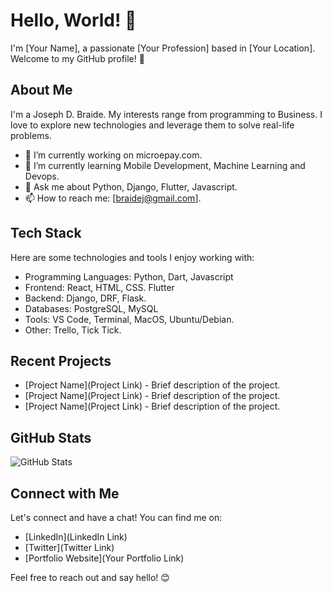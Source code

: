 # Hello, World! 👋

I'm [Your Name], a passionate [Your Profession] based in [Your Location]. Welcome to my GitHub profile! 🚀

## About Me

I'm a Joseph D. Braide. My interests range from programming to Business. I love to explore new technologies and leverage them to solve real-life problems.

- 🔭 I’m currently working on microepay.com.
- 🌱 I’m currently learning Mobile Development, Machine Learning and Devops.
- 💬 Ask me about Python, Django, Flutter, Javascript.
- 📫 How to reach me: [braidej@gmail.com].

## Tech Stack

Here are some technologies and tools I enjoy working with:

- Programming Languages: Python, Dart, Javascript
- Frontend: React, HTML, CSS. Flutter
- Backend: Django, DRF, Flask.
- Databases: PostgreSQL, MySQL
- Tools: VS Code, Terminal, MacOS, Ubuntu/Debian.
- Other: Trello, Tick Tick. 

## Recent Projects

- [Project Name](Project Link) - Brief description of the project.
- [Project Name](Project Link) - Brief description of the project.
- [Project Name](Project Link) - Brief description of the project.

## GitHub Stats

![GitHub Stats](https://github-readme-stats.vercel.app/api?username=jbraide&show_icons=true&count_private=true)

## Connect with Me

Let's connect and have a chat! You can find me on:

- [LinkedIn](LinkedIn Link)
- [Twitter](Twitter Link)
- [Portfolio Website](Your Portfolio Link)

Feel free to reach out and say hello! 😊

<!--
Badges, additional sections, and creative adjustments can be added based on your preferences.
-->
